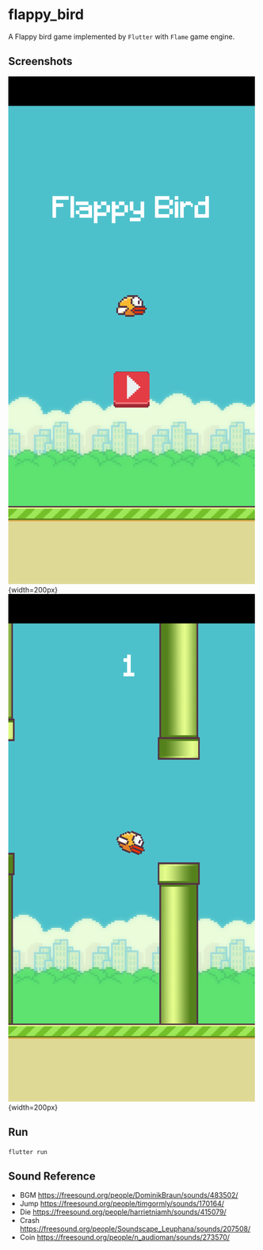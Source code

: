 # flappy_bird
A Flappy bird game implemented by `Flutter` with `Flame` game engine.

## Screenshots
![screeshot1](screenshots/screeshot1.png){width=200px}
![screeshot2](screenshots/screeshot2.png){width=200px}

## Run
`flutter run`

## Sound Reference

- BGM https://freesound.org/people/DominikBraun/sounds/483502/
- Jump https://freesound.org/people/timgormly/sounds/170164/
- Die https://freesound.org/people/harrietniamh/sounds/415079/
- Crash https://freesound.org/people/Soundscape_Leuphana/sounds/207508/
- Coin https://freesound.org/people/n_audioman/sounds/273570/